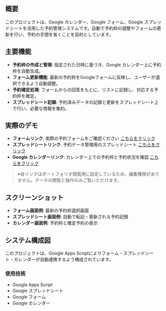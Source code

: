 ## 概要
このプロジェクトは、Google カレンダー、Google フォーム、Google スプレッドシートを活用した予約管理システムです。自動で予約枠の調整やフォームの更新を行い、予約の手間を省くことを目的としています。

## 主要機能
- **予約枠の作成と管理**: 指定された日時に基づき、Google カレンダー上に予約枠を自動生成。
- **フォーム更新機能**: 最新の予約枠をGoogleフォームに反映し、ユーザーが選択できるよう自動調整。
- **予約確定処理**: フォームからの回答をもとに、リストに記録し、対応する予約枠を確定。
- **スプレッドシート記録**: 予約済みデータの記録と更新をスプレッドシート上で行い、必要な情報を集約。

## 実際のデモ
- **フォームリンク**: 実際の予約フォームをご確認ください [こちらをクリック](#)
- **スプレッドシートリンク**: 予約データ管理用のスプレッドシート [こちらをクリック](#)
- **Google カレンダーリンク**: カレンダー上での予約枠と予約状況を確認 [こちらをクリック](#)

> ※各リンクはポートフォリオ閲覧用に設定しているため、編集権限がありません。データの閲覧と操作のみご覧いただけます。

## スクリーンショット
- **フォーム画面例**: 最新の予約枠選択画面
- **スプレッドシート画面例**: 自動で転記・更新される予約記録
- **カレンダー画面例**: 予約枠と確定予約の表示

## システム構成図
このプロジェクトは、Google Apps Scriptによりフォーム・スプレッドシート・カレンダーが自動連携するよう構成されています。

### 使用技術
- Google Apps Script
- Google スプレッドシート
- Google フォーム
- Google カレンダー

